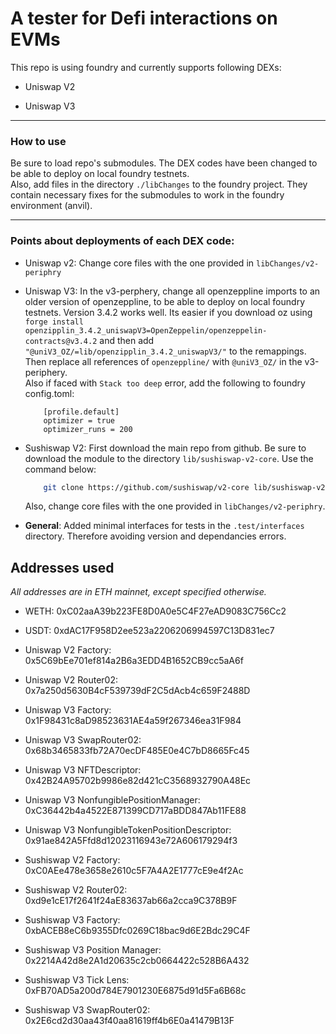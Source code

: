 # A tester for Defi interactions on EVMs

This repo is using foundry and currently supports following DEXs:

* Uniswap V2

* Uniswap V3

---

### How to use

Be sure to load repo's submodules. The DEX codes have been changed to be able to deploy on local foundry testnets.  
Also, add files in the directory `./libChanges` to the foundry project. They contain necessary fixes for the submodules to work in the foundry environment (anvil).  

---

### Points about deployments of each DEX code:

* Uniswap v2: Change core files with the one provided in `libChanges/v2-periphry`

* Uniswap V3: In the v3-perphery, change all openzeppline imports to an older version of openzeppline, to be able to deploy on local foundry testnets. Version 3.4.2 works well. Its easier if you download oz using `forge install openzipplin_3.4.2_uniswapV3=OpenZeppelin/openzeppelin-contracts@v3.4.2` and then add `"@uniV3_OZ/=lib/openzipplin_3.4.2_uniswapV3/"` to the remappings. Then replace all references of `openzeppline/` with `@uniV3_OZ/` in the v3-periphery.  
Also if faced with `Stack too deep` error, add the following to foundry config.toml: 
    ```
        [profile.default]
        optimizer = true
        optimizer_runs = 200
    ```

* Sushiswap V2: First download the main repo from github. Be sure to download the module to the directory `lib/sushiswap-v2-core`. Use the command below:  

    ```bash
        git clone https://github.com/sushiswap/v2-core lib/sushiswap-v2-core
    ```  
    Also, change core files with the one provided in `libChanges/v2-periphry`.

* **General**: Added minimal interfaces for tests in the `.test/interfaces` directory. Therefore avoiding version and dependancies errors.

## Addresses used

*All addresses are in ETH mainnet, except specified otherwise.*  

* WETH: 0xC02aaA39b223FE8D0A0e5C4F27eAD9083C756Cc2

* USDT: 0xdAC17F958D2ee523a2206206994597C13D831ec7

* Uniswap V2 Factory: 0x5C69bEe701ef814a2B6a3EDD4B1652CB9cc5aA6f

* Uniswap V2 Router02: 0x7a250d5630B4cF539739dF2C5dAcb4c659F2488D

* Uniswap V3 Factory: 0x1F98431c8aD98523631AE4a59f267346ea31F984

* Uniswap V3 SwapRouter02: 0x68b3465833fb72A70ecDF485E0e4C7bD8665Fc45

* Uniswap V3 NFTDescriptor: 0x42B24A95702b9986e82d421cC3568932790A48Ec

* Uniswap V3 NonfungiblePositionManager: 0xC36442b4a4522E871399CD717aBDD847Ab11FE88

* Uniswap V3 NonfungibleTokenPositionDescriptor: 0x91ae842A5Ffd8d12023116943e72A606179294f3

* Sushiswap V2 Factory: 0xC0AEe478e3658e2610c5F7A4A2E1777cE9e4f2Ac

* Sushiswap V2 Router02: 0xd9e1cE17f2641f24aE83637ab66a2cca9C378B9F

* Sushiswap V3 Factory: 0xbACEB8eC6b9355Dfc0269C18bac9d6E2Bdc29C4F

* Sushiswap V3 Position Manager: 0x2214A42d8e2A1d20635c2cb0664422c528B6A432

* Sushiswap V3 Tick Lens: 0xFB70AD5a200d784E7901230E6875d91d5Fa6B68c

* Sushiswap V3 SwapRouter02: 0x2E6cd2d30aa43f40aa81619ff4b6E0a41479B13F